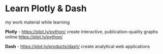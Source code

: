 # Learn Plotly & Dash

my work material while learning

**Plotly** - https://plot.ly/python/
create interactive, publication-quality graphs online https://plot.ly/python/

**Dash** -  https://plot.ly/products/dash/
create analytical web applications 
